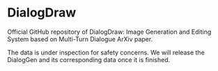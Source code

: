 # DialogDraw
Official GitHub repository of DialogDraw: Image Generation and Editing System based on Multi-Turn Dialogue ArXiv paper.

The data is under inspection for safety concerns. We will release the DialogGen and its corresponding data once it is finished.
